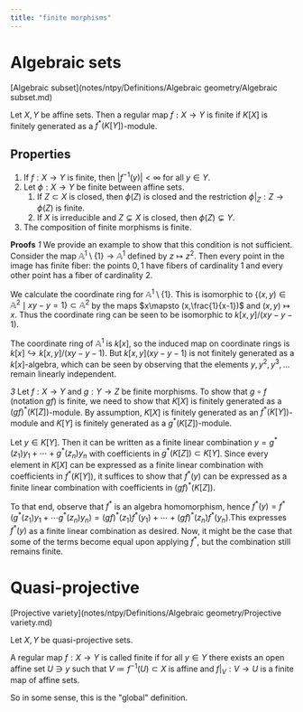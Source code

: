 ```yaml
---
title: "finite morphisms"
---
```


# Algebraic sets
[Algebraic subset](notes/ntpy/Definitions/Algebraic geometry/Algebraic subset.md)

Let $X,Y$ be affine sets. Then a regular map $f:X\to Y$ is finite if $K[X]$ is finitely generated as a $f^\ast(K[Y])$-module.

## Properties
1. If $f:X\to Y$ is finite, then $|f^{-1}(y)|<\infty$ for all $y\in Y$.
2. Let $\phi:X\to Y$ be finite between affine sets.
	1. If $Z\subset X$ is closed, then $\phi(Z)$ is closed and the restriction $\phi|_Z:Z\to \phi(Z)$ is finite.
	2. If $X$ is irreducible and $Z\subsetneq X$ is closed, then $\phi(Z)\subsetneq Y$.
3. The composition of finite morphisms is finite.

**Proofs**
*1*
We provide an example to show that this condition is not sufficient. Consider the map $\mathbb{A}^1\setminus\{1\}\to\mathbb{A}^1$ defined by $z\mapsto z^2$. Then every point in the image has finite fiber: the points $0,1$ have fibers of cardinality 1 and every other point has a fiber of cardinality 2. 

We calculate the coordinate ring for $\mathbb{A}^1\setminus \{1\}$. This is isomorphic to $\{(x,y)\in\mathbb{A}^2\mid xy-y=1\}\subset\mathbb{A}^2$ by the maps $x\mapsto (x,\frac{1}{x-1})$ and $(x,y)\mapsto x$. Thus the coordinate ring can be seen to be isomorphic to $k[x,y]/(xy-y-1)$. 

The coordinate ring of $\mathbb{A}^1$ is $k[x]$, so the induced map on coordinate rings is $k[x]\hookrightarrow k[x,y]/(xy-y-1)$. But $k[x,y](xy-y-1)$ is not finitely generated as a $k[x]$-algebra, which can be seen by observing that the elements $y,y^2,y^3,\dots$ remain linearly independent. 

*3*
Let $f:X\to Y$ and $g:Y\to Z$ be finite morphisms. To show that $g\circ f$ (notation $gf$) is finite, we need to show that $K[X]$ is finitely generated as a $(gf)^\ast(K[Z])$-module. By assumption, $K[X]$ is finitely generated as an $f^\ast(K[Y])$-module and $K[Y]$ is finitely generated as a $g^\ast(K[Z])$-module.

Let $y\in K[Y]$. Then it can be written as a finite linear combination $y=g^\ast(z_1)y_1+\cdots+g^\ast(z_n)y_n$ with coefficients in $g^\ast(K[Z])\subset K[Y]$. Since every element in $K[X]$ can be expressed as a finite linear combination with coefficients in $f^\ast(K[Y])$, it suffices to show that $f^\ast(y)$ can be expressed as a finite linear combination with coefficients in $(gf)^\ast(K[Z])$. 

To that end, observe that $f^\ast$ is an algebra homomorphism, hence $f^\ast(y)=f^\ast(g^\ast(z_1)y_1+\cdots g^\ast(z_n)y_n)=(gf)^\ast(z_1)f^\ast(y_1)+\cdots+(gf)^\ast(z_n)f^\ast(y_n)$.This expresses $f^\ast(y)$ as a finite linear combination as desired. Now, it might be the case that some of the terms become equal upon applying $f^\ast$, but the combination still remains finite.



# Quasi-projective
[Projective variety](notes/ntpy/Definitions/Algebraic geometry/Projective variety.md)

Let $X,Y$ be quasi-projective sets.

A regular map $f:X\to Y$ is called finite if for all $y\in Y$ there exists an open affine set $U\ni y$ such that $V\coloneqq f^{-1}(U)\subset X$ is affine and $f|_V:V\to U$ is a finite map of affine sets.

So in some sense, this is the "global" definition.
